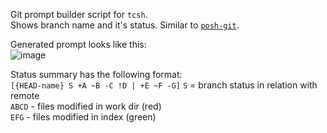 Git prompt builder script for `tcsh`.  
Shows branch name and it's status. Similar to [`posh-git`](https://github.com/dahlbyk/posh-git).

Generated prompt looks like this:  
![image](https://user-images.githubusercontent.com/28982082/123982864-0d063b00-d9cc-11eb-9ea7-f7817d2ece4a.png)

Status summary has the following format:  
`[{HEAD-name} S +A ~B -C !D | +E ~F -G]` 
`S` = branch status in relation with remote  
`ABCD` - files modified in work dir (red)  
`EFG`  - files modified in index (green)  
